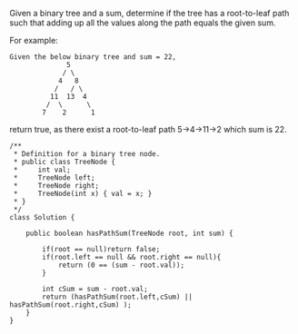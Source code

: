 Given a binary tree and a sum, determine if the tree has a root-to-leaf path such that adding up all the values along the path equals the given sum.

For example:
```
Given the below binary tree and sum = 22,
              5
             / \
            4   8
           /   / \
          11  13  4
         /  \      \
        7    2      1
```

return true, as there exist a root-to-leaf path 5->4->11->2 which sum is 22.

```
/**
 * Definition for a binary tree node.
 * public class TreeNode {
 *     int val;
 *     TreeNode left;
 *     TreeNode right;
 *     TreeNode(int x) { val = x; }
 * }
 */
class Solution {
    
    public boolean hasPathSum(TreeNode root, int sum) {
        
        if(root == null)return false;        
        if(root.left == null && root.right == null){
            return (0 == (sum - root.val));
        }

        int cSum = sum - root.val;
        return (hasPathSum(root.left,cSum) || hasPathSum(root.right,cSum) );
    }
}
```